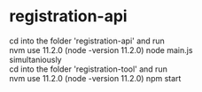 # registration-api
cd into the folder 'registration-api' and run <br />
nvm use 11.2.0
(node -version 11.2.0)
node main.js <br />
simultaniously <br />
cd into the folder 'registration-tool' and run <br />
nvm use 11.2.0
(node -version 11.2.0)
npm start